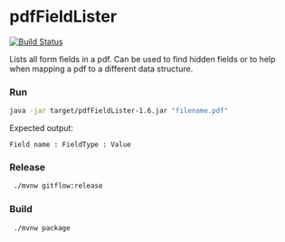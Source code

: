 # pdfFieldLister
[![Build Status](https://travis-ci.org/NicklasAndersson/pdfFieldLister.svg?branch=master)](https://travis-ci.org/NicklasAndersson/pdfFieldLister)

Lists all form fields in a pdf. Can be used to find hidden fields or to help when mapping a pdf to a different data structure. 

### Run
```bash
java -jar target/pdfFieldLister-1.6.jar "filename.pdf"    
``` 
Expected output:
```
Field name : FieldType : Value   
``` 

### Release
```bash
 ./mvnw gitflow:release 
```

### Build
```bash
 ./mvnw package
```
